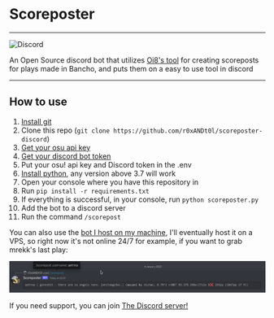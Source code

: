 # Scoreposter
---
![Discord](https://img.shields.io/discord/1059694340789764186?logo=Discord&style=for-the-badge)

An Open Source discord bot that utilizes [Oi8's tool](https://github.com/0i8/scoreposter) for creating scoreposts for plays made in Bancho, and puts them on a easy to use tool in discord

---
## How to use
1. [Install git](https://git-scm.com/)
1. Clone this repo (`git clone https://github.com/r0xANDt0l/scoreposter-discord`)
1. [Get your osu api key](https://osu.ppy.sh/p/api)
1. [Get your discord bot token](https://discord.com/developers/applications)
1. Put your osu! api key and Discord token in the .env
1. [Install python](https://www.python.org/downloads/), any version above 3.7 will work
1. Open your console where you have this repository in
1. Run `pip install -r requirements.txt`
1. If everything is successful, in your console, run `python scoreposter.py`
1. Add the bot to a discord server
1. Run the command `/scorepost`

You can also use the [bot I host on my machine](https://discord.com/oauth2/authorize?client_id=1059681329937133588&scope=bot&permissions=2147485696), I'll eventually host it on a VPS, so right now it's not online 24/7
for example, if you want to grab mrekk's last play:

![example](readme-pics/example.png)

If you need support, you can join [The Discord server!](https://discord.gg/bEEAGJd2RR)
